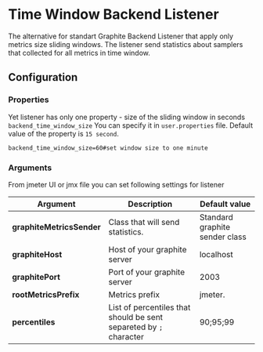 # Time Window Backend Listener
The alternative for standart Graphite Backend Listener that apply only metrics size sliding windows.
The listener send statistics about samplers that collected for all metrics in time window.

## Configuration

### Properties
Yet listener has only one property - size of the sliding window in seconds `backend_time_window_size`
You can specify it in `user.properties` file. Default value of the property is `15 second`.

```properties
backend_time_window_size=60#set window size to one minute
```

### Arguments

From jmeter UI or jmx file you can set following settings for listener

| Argument | Description | Default value |
| -------- | ----------- | ------------- |
| **graphiteMetricsSender**| Class that will send  statistics. | Standard graphite sender class |
| **graphiteHost**| Host of your graphite server | localhost |
| **graphitePort** | Port of your graphite server | 2003 |
| **rootMetricsPrefix** | Metrics prefix | jmeter. |
| **percentiles** | List of percentiles that should be sent separeted by `;` character | 90;95;99 |

